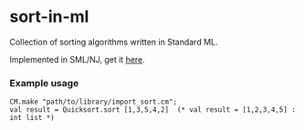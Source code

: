 # sort-in-ml
Collection of sorting algorithms written in Standard ML.

Implemented in SML/NJ, get it [here](https://www.smlnj.org/).

### Example usage

```
CM.make "path/to/library/import_sort.cm";
val result = Quicksort.sort [1,3,5,4,2]  (* val result = [1,2,3,4,5] : int list *)
```
